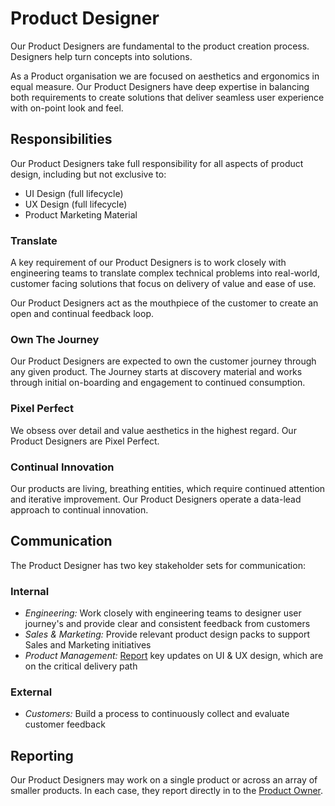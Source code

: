 # Product Designer
Our Product Designers are fundamental to the product creation process. Designers
help turn concepts into solutions.

As a Product organisation we are focused on aesthetics and ergonomics
in equal measure. Our Product Designers have deep expertise in balancing both
requirements to create solutions that deliver seamless user experience with
on-point look and feel.

## Responsibilities
Our Product Designers take full responsibility for all aspects of product
design, including but not exclusive to:

- UI Design (full lifecycle)
- UX Design (full lifecycle)
- Product Marketing Material

### Translate
A key requirement of our Product Designers is to work closely with engineering
teams to translate complex technical problems into real-world, customer facing
solutions that focus on delivery of value and ease of use.

Our Product Designers act as the mouthpiece of the customer to create an open
and continual feedback loop.

### Own The Journey
Our Product Designers are expected to own the customer journey through any given
product. The Journey starts at discovery material and works through initial
on-boarding and engagement to continued consumption.

### Pixel Perfect
We obsess over detail and value aesthetics in the highest regard. Our Product
Designers are Pixel Perfect.

### Continual Innovation
Our products are living, breathing entities, which require continued attention
and iterative improvement. Our Product Designers operate a data-lead approach to
continual innovation.

## Communication
The Product Designer has two key stakeholder sets for communication:

### Internal
* *Engineering:* Work closely with engineering teams to designer user journey's
  and provide clear and consistent feedback from customers
* *Sales & Marketing:* Provide relevant product design packs to support Sales
  and Marketing initiatives
* *Product Management:* [Report](#reporting) key updates on UI & UX design,
  which are on the critical delivery path

### External
* *Customers:* Build a process to continuously collect and evaluate customer
  feedback

## Reporting
Our Product Designers may work on a single product or across an array of smaller
products. In each case, they report directly in to the
[Product Owner](product-owner).
